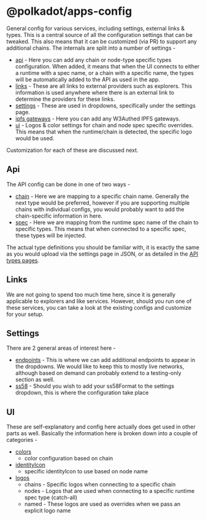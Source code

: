 # @polkadot/apps-config

General config for various services, including settings, external links & types. This is a central source of all the configuration settings that can be tweaked. This also means that it can be customized (via PR) to support any additional chains. The internals are split into a number of settings -

- [api](./src/api) - Here you can add any chain or node-type specific types configuration. When added, it means that when the UI connects to either a runtime with a spec name, or a chain with a specific name, the types will be automatically added to the API as used in the app.
- [links](./src/links) - These are all links to external providers such as explorers. This information is used anywhere where there is an external link to determine the providers for these links.
- [settings](./src/settings) - These are used in dropdowns, specifically under the settings page.
- [ipfs gateways](./src/ipfs-gateway-endpoints) - Here you can add any W3Authed IPFS gateways.
- [ui](./src/ui) - Logos & color settings for chain and node spec specific overrides. This means that when the runtime/chain is detected, the specific logo would be used.

Customization for each of these are discussed next.

## Api

The API config can be done in one of two ways -

- [chain](./src/api/chain) - Here we are mapping to a specific chain name. Generally the next type would be preferred, however if you are supporting multiple chains with individual configs, you would probably want to add the chain-specific information in here.
- [spec](./src/api/spec) - Here we are mapping from the runtime spec name of the chain to specific types. This means that when connected to a specific spec, these types will be injected.

The actual type definitions you should be familiar with, it is exactly the same as you would upload via the settings page in JSON, or as detailed in the [API types pages](https://polkadot.js.org/api/start/types.extend.html#extending-types).

## Links

We are not going to spend too much time here, since it is generally applicable to explorers and like services. However, should you run one of these services, you can take a look at the existing configs and customize for your setup.

## Settings

There are 2 general areas of interest here -

- [endpoints](./src/settings) - This is where we can add additional endpoints to appear in the dropdowns. We would like to keep this to mostly live networks, although based on demand can probably extend to a testing-only section as well.
- [ss58](./src/settings) - Should you wish to add your ss58Format to the settings dropdown, this is where the configuration take place

## UI

These are self-explanatory and config here actually does get used in other parts as well. Basically the information here is broken down into a couple of categories -

- [colors](./src/ui/colors.ts)
  - color configuration based on chain
- [identityIcon](./src/ui/identityIcons)
  - specific identityIcon to use based on node name
- [logos](./src/ui/logos)
  - chains - Specific logos when connecting to a specific chain
  - nodes - Logos that are used when connecting to a specific runtime spec type (catch-all)
  - named - These logos are used as overrides when we pass an explicit logo name 
